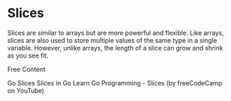 # Slices

Slices are similar to arrays but are more powerful and flexible. Like arrays, slices are also used to store multiple values of the same type in a single variable. However, unlike arrays, the length of a slice can grow and shrink as you see fit.

<ResourceGroupTitle>Free Content</ResourceGroupTitle>

<BadgeLink colorScheme='blue' badgeText='Official Website' href='https://go.dev/tour/moretypes/7'>Go Slices</BadgeLink>
<BadgeLink badgeText='Read' href='https://www.w3schools.com/go/go_slices.php'>Slices in Go</BadgeLink>
<BadgeLink badgeText='Watch' href='https://youtu.be/YS4e4q9oBaU?t=6473'>Learn Go Programming - Slices (by freeCodeCamp on YouTube)</BadgeLink>
